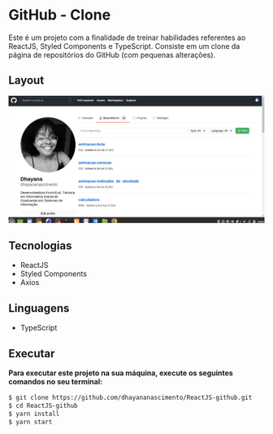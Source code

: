 # GitHub - Clone

Este é um projeto com a finalidade de treinar habilidades referentes ao ReactJS, Styled Components e TypeScript. Consiste em um clone da página de repositórios do GitHub (com pequenas alterações).

## Layout

<img src="./public/github-clone.gif" alt= "imagem github clone">

## Tecnologias

- ReactJS
- Styled Components
- Axios

## Linguagens

- TypeScript

## Executar

**Para executar este projeto na sua máquina, execute os seguintes comandos no seu terminal:**

```
$ git clone https://github.com/dhayananascimento/ReactJS-github.git
$ cd ReactJS-github
$ yarn install
$ yarn start
```
